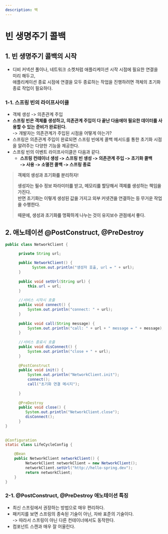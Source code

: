 ```yaml
---
description: 백
---
```


# 빈 생명주기 콜백

## 1. 빈 생명주기 콜백의 시작&#x20;

* 디비 커넥션 풀이나, 네트워크 소켓처럼 애플리케이션 시작 시점에 필요한 연결을 미리 해두고, \
  애플리케이션 종료 시점에 연결을 모두 종료하는 작업을 진행하려면 객체의 초기화 종료 작업이 필요하다.

### 1-1. 스프링 빈의 라이프사이클

* 객체 생성 -> 의존관계 주입
* **스프링 빈은 객체를 생성하고, 의존관계 주입이 다 끝난 다음에야 필요한 데이터를 사용할 수 있는 준비가 완료된다.** \
  \-> 개발자는 의존관계가 주입된 시점을 어떻게 아는가?
* 스프링은 의존관계 주입이 완료되면 스프링 빈에게 콜백 메서드를 통한 초기화 시점을 알려주는 다양한 기능을 제공한다.&#x20;
* 스프링 빈의 이벤트 라이프사이클은 다음과 같다.
  * **스프링 컨테이너 생성 -> 스프링 빈 생성 -> 의존관계 주입 -> 초기화 콜백** \
    **-> 사용 -> 소멸전 콜백 -> 스프링 종료**

> **객체의 생성과 초기화를 분리하자!**
>
> **생성자는 필수 정보 파라미터를 받고, 메모리를 할당해서 객체를 생성하는 책임을 가진다.** \
> **반면 초기화는 이렇게 생성된 값을 가지고 외부 커넷견을 연결하는 등 무거운 작업을 수행한다.**&#x20;
>
> **때문에, 생성과 초기화를 명확하게 나누는 것이 유지보수 관점에서 좋다.**&#x20;

## 2. 애노테이션 @PostConstruct, @PreDestroy&#x20;

```java
public class NetworkClient {

      private String url;
      
      public NetworkClient() {
            System.out.println("생성자 호출, url = " + url); 
      }
      
      public void setUrl(String url) {
          this.url = url;
      }
      
      //서비스 시작시 호출
      public void connect() {
          System.out.println("connect: " + url);
      }
      
      public void call(String message) {
          System.out.println("call: " + url + " message = " + message);
      }
      
      //서비스 종료시 호출
      public void disConnect() {
          System.out.println("close + " + url);
      }
    
      @PostConstruct
      public void init() {
          System.out.println("NetworkClient.init"); 
          connect();
          call("초기화 연결 메시지");
     
      }
    
      @PreDestroy
      public void close() {
         System.out.println("NetworkClient.close");
         disConnect();
      }
}  
        
        
@Configuration
static class LifeCycleConfig {

    @Bean
    public NetworkClient networkClient() {
         NetworkClient networkClient = new NetworkClient();
         networkClient.setUrl("http://hello-spring.dev");
         return networkClient;
    } 
} 
```

### 2-1. @PostConstruct, @PreDestroy 애노테이션 특징

* 최신 스프링에서 권장하는 방법으로 매우 편리하다.&#x20;
* 패키지를 보면 스프링의 종속된 기술이 아닌, 자바 표준의 기술이다. \
  \-> 따라서 스프링이 아닌 다른 컨테이너에서도 동작한다.&#x20;
* 컴포넌트 스캔과 매우 잘 어울린다.&#x20;

